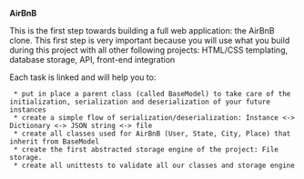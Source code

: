 **AirBnB**

This is the first step towards building a full web application: the AirBnB clone. This first step is very important because you will use what you build during this project with all other following projects: HTML/CSS templating, database storage, API, front-end integration

Each task is linked and will help you to:

     * put in place a parent class (called BaseModel) to take care of the initialization, serialization and deserialization of your future instances
     * create a simple flow of serialization/deserialization: Instance <-> Dictionary <-> JSON string <-> file
     * create all classes used for AirBnB (User, State, City, Place) that inherit from BaseModel
     * create the first abstracted storage engine of the project: File storage.
     * create all unittests to validate all our classes and storage engine